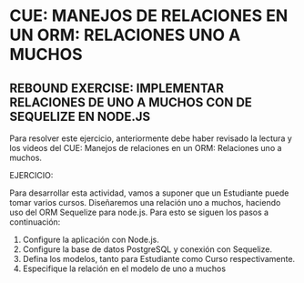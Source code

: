 # CUE: MANEJOS DE RELACIONES EN UN ORM: RELACIONES UNO A MUCHOS

## REBOUND EXERCISE: IMPLEMENTAR RELACIONES DE UNO A MUCHOS CON DE SEQUELIZE EN NODE.JS
Para resolver este ejercicio, anteriormente debe haber revisado la lectura y los videos del CUE:
Manejos de relaciones en un ORM: Relaciones uno a muchos.

EJERCICIO:

Para desarrollar esta actividad, vamos a suponer que un Estudiante puede tomar varios cursos.
Diseñaremos una relación uno a muchos, haciendo uso del ORM Sequelize para node.js. Para esto
se siguen los pasos a continuación:
1. Configure la aplicación con Node.js.
2. Configure la base de datos PostgreSQL y conexión con Sequelize.
3. Defina los modelos, tanto para Estudiante como Curso respectivamente.
4. Especifique la relación en el modelo de uno a muchos
